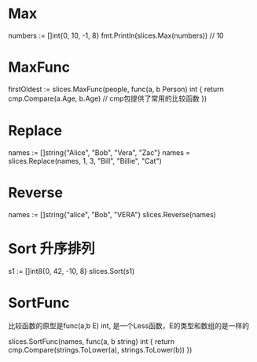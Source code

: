 # Max

numbers := []int{0, 10, -1, 8}
fmt.Println(slices.Max(numbers)) // 10

# MaxFunc

firstOldest := slices.MaxFunc(people, func(a, b Person) int {
		return cmp.Compare(a.Age, b.Age) // cmp包提供了常用的比较函数
	})

# Replace

names := []string{"Alice", "Bob", "Vera", "Zac"}
names = slices.Replace(names, 1, 3, "Bill", "Billie", "Cat")

# Reverse

names := []string{"alice", "Bob", "VERA"}
slices.Reverse(names)

# Sort 升序排列

s1 := []int8{0, 42, -10, 8}
slices.Sort(s1)

# SortFunc

比较函数的原型是func(a,b E) int, 是一个Less函数，E的类型和数组的是一样的

slices.SortFunc(names, func(a, b string) int {
		return cmp.Compare(strings.ToLower(a), strings.ToLower(b))
})